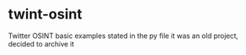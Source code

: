 # twint-osint
Twitter OSINT basic examples stated in the py file
it was an old project, decided to archive it
